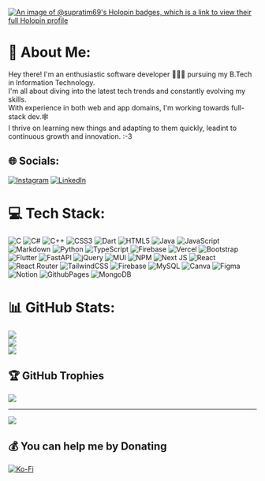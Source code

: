 [![An image of @supratim69's Holopin badges, which is a link to view their full Holopin profile](https://holopin.me/supratim69)](https://holopin.io/@supratim69)

# 💫 About Me:
Hey there! I'm an enthusiastic software developer 👨🏻‍💻 pursuing my B.Tech in Information Technology.<br>I'm all about diving into the latest tech trends and constantly evolving my skills.<br>With experience in both web and app domains, I'm working towards full-stack dev.🕸️<br>I thrive on learning new things and adapting to them quickly, leadint to continuous growth and innovation. :-3


## 🌐 Socials:
[![Instagram](https://img.shields.io/badge/Instagram-%23E4405F.svg?logo=Instagram&logoColor=white)](https://instagram.com/suprat7m) [![LinkedIn](https://img.shields.io/badge/LinkedIn-%230077B5.svg?logo=linkedin&logoColor=white)](https://linkedin.com/in/ghosesupratim) 

# 💻 Tech Stack:
![C](https://img.shields.io/badge/c-%2300599C.svg?style=flat-square&logo=c&logoColor=white) ![C#](https://img.shields.io/badge/c%23-%23239120.svg?style=flat-square&logo=csharp&logoColor=white) ![C++](https://img.shields.io/badge/c++-%2300599C.svg?style=flat-square&logo=c%2B%2B&logoColor=white) ![CSS3](https://img.shields.io/badge/css3-%231572B6.svg?style=flat-square&logo=css3&logoColor=white) ![Dart](https://img.shields.io/badge/dart-%230175C2.svg?style=flat-square&logo=dart&logoColor=white) ![HTML5](https://img.shields.io/badge/html5-%23E34F26.svg?style=flat-square&logo=html5&logoColor=white) ![Java](https://img.shields.io/badge/java-%23ED8B00.svg?style=flat-square&logo=openjdk&logoColor=white) ![JavaScript](https://img.shields.io/badge/javascript-%23323330.svg?style=flat-square&logo=javascript&logoColor=%23F7DF1E) ![Markdown](https://img.shields.io/badge/markdown-%23000000.svg?style=flat-square&logo=markdown&logoColor=white) ![Python](https://img.shields.io/badge/python-3670A0?style=flat-square&logo=python&logoColor=ffdd54) ![TypeScript](https://img.shields.io/badge/typescript-%23007ACC.svg?style=flat-square&logo=typescript&logoColor=white) ![Firebase](https://img.shields.io/badge/firebase-%23039BE5.svg?style=flat-square&logo=firebase) ![Vercel](https://img.shields.io/badge/vercel-%23000000.svg?style=flat-square&logo=vercel&logoColor=white) ![Bootstrap](https://img.shields.io/badge/bootstrap-%238511FA.svg?style=flat-square&logo=bootstrap&logoColor=white) ![Flutter](https://img.shields.io/badge/Flutter-%2302569B.svg?style=flat-square&logo=Flutter&logoColor=white) ![FastAPI](https://img.shields.io/badge/FastAPI-005571?style=flat-square&logo=fastapi) ![jQuery](https://img.shields.io/badge/jquery-%230769AD.svg?style=flat-square&logo=jquery&logoColor=white) ![MUI](https://img.shields.io/badge/MUI-%230081CB.svg?style=flat-square&logo=mui&logoColor=white) ![NPM](https://img.shields.io/badge/NPM-%23CB3837.svg?style=flat-square&logo=npm&logoColor=white) ![Next JS](https://img.shields.io/badge/Next-black?style=flat-square&logo=next.js&logoColor=white) ![React](https://img.shields.io/badge/react-%2320232a.svg?style=flat-square&logo=react&logoColor=%2361DAFB) ![React Router](https://img.shields.io/badge/React_Router-CA4245?style=flat-square&logo=react-router&logoColor=white) ![TailwindCSS](https://img.shields.io/badge/tailwindcss-%2338B2AC.svg?style=flat-square&logo=tailwind-css&logoColor=white) ![Firebase](https://img.shields.io/badge/Firebase-039BE5?style=flat-square&logo=Firebase&logoColor=white) ![MySQL](https://img.shields.io/badge/mysql-%2300000f.svg?style=flat-square&logo=mysql&logoColor=white) ![Canva](https://img.shields.io/badge/Canva-%2300C4CC.svg?style=flat-square&logo=Canva&logoColor=white) ![Figma](https://img.shields.io/badge/figma-%23F24E1E.svg?style=flat-square&logo=figma&logoColor=white) ![Notion](https://img.shields.io/badge/Notion-%23000000.svg?style=flat-square&logo=notion&logoColor=white) ![GithubPages](https://img.shields.io/badge/github%20pages-121013?style=flat-square&logo=github&logoColor=white) ![MongoDB](https://img.shields.io/badge/MongoDB-%234ea94b.svg?style=flat-square&logo=mongodb&logoColor=white)
# 📊 GitHub Stats:
![](https://github-readme-stats.vercel.app/api?username=Supratim69&theme=dark&hide_border=false&include_all_commits=true&count_private=false)<br/>
![](https://github-readme-streak-stats.herokuapp.com/?user=Supratim69&theme=dark&hide_border=false)<br/>
![](https://github-readme-stats.vercel.app/api/top-langs/?username=Supratim69&theme=dark&hide_border=false&include_all_commits=true&count_private=false&layout=compact)

## 🏆 GitHub Trophies
![](https://github-profile-trophy.vercel.app/?username=Supratim69&theme=radical&no-frame=true&no-bg=false&margin-w=4)

---
[![](https://visitcount.itsvg.in/api?id=Supratim69&icon=2&color=8)](https://visitcount.itsvg.in)

  ## 💰 You can help me by Donating
  [![Ko-Fi](https://img.shields.io/badge/Ko--fi-F16061?style=for-the-badge&logo=ko-fi&logoColor=white)](https://ko-fi.com/supratimghose) 

  
<!-- Proudly created with GPRM ( https://gprm.itsvg.in ) -->
